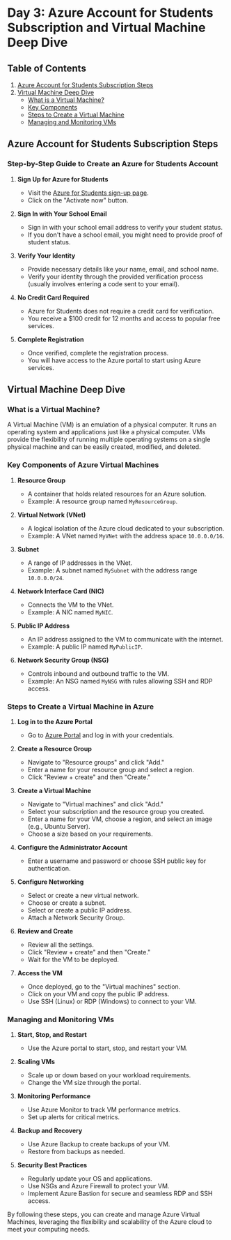 # Day 3: Azure Account for Students Subscription and Virtual Machine Deep Dive

## Table of Contents
1. [Azure Account for Students Subscription Steps](#azure-account-for-students-subscription-steps)
2. [Virtual Machine Deep Dive](#virtual-machine-deep-dive)
   - [What is a Virtual Machine?](#what-is-a-virtual-machine)
   - [Key Components](#key-components)
   - [Steps to Create a Virtual Machine](#steps-to-create-a-virtual-machine)
   - [Managing and Monitoring VMs](#managing-and-monitoring-vms)

## Azure Account for Students Subscription Steps

### Step-by-Step Guide to Create an Azure for Students Account

1. **Sign Up for Azure for Students**
   - Visit the [Azure for Students sign-up page](https://azure.microsoft.com/en-us/free/students/).
   - Click on the "Activate now" button.

2. **Sign In with Your School Email**
   - Sign in with your school email address to verify your student status.
   - If you don't have a school email, you might need to provide proof of student status.

3. **Verify Your Identity**
   - Provide necessary details like your name, email, and school name.
   - Verify your identity through the provided verification process (usually involves entering a code sent to your email).

4. **No Credit Card Required**
   - Azure for Students does not require a credit card for verification.
   - You receive a $100 credit for 12 months and access to popular free services.

5. **Complete Registration**
   - Once verified, complete the registration process.
   - You will have access to the Azure portal to start using Azure services.

## Virtual Machine Deep Dive

### What is a Virtual Machine?

A Virtual Machine (VM) is an emulation of a physical computer. It runs an operating system and applications just like a physical computer. VMs provide the flexibility of running multiple operating systems on a single physical machine and can be easily created, modified, and deleted.

### Key Components of Azure Virtual Machines

1. **Resource Group**
   - A container that holds related resources for an Azure solution.
   - Example: A resource group named `MyResourceGroup`.

2. **Virtual Network (VNet)**
   - A logical isolation of the Azure cloud dedicated to your subscription.
   - Example: A VNet named `MyVNet` with the address space `10.0.0.0/16`.

3. **Subnet**
   - A range of IP addresses in the VNet.
   - Example: A subnet named `MySubnet` with the address range `10.0.0.0/24`.

4. **Network Interface Card (NIC)**
   - Connects the VM to the VNet.
   - Example: A NIC named `MyNIC`.

5. **Public IP Address**
   - An IP address assigned to the VM to communicate with the internet.
   - Example: A public IP named `MyPublicIP`.

6. **Network Security Group (NSG)**
   - Controls inbound and outbound traffic to the VM.
   - Example: An NSG named `MyNSG` with rules allowing SSH and RDP access.

### Steps to Create a Virtual Machine in Azure

1. **Log in to the Azure Portal**
   - Go to [Azure Portal](https://portal.azure.com/) and log in with your credentials.

2. **Create a Resource Group**
   - Navigate to "Resource groups" and click "Add."
   - Enter a name for your resource group and select a region.
   - Click "Review + create" and then "Create."

3. **Create a Virtual Machine**
   - Navigate to "Virtual machines" and click "Add."
   - Select your subscription and the resource group you created.
   - Enter a name for your VM, choose a region, and select an image (e.g., Ubuntu Server).
   - Choose a size based on your requirements.

4. **Configure the Administrator Account**
   - Enter a username and password or choose SSH public key for authentication.

5. **Configure Networking**
   - Select or create a new virtual network.
   - Choose or create a subnet.
   - Select or create a public IP address.
   - Attach a Network Security Group.

6. **Review and Create**
   - Review all the settings.
   - Click "Review + create" and then "Create."
   - Wait for the VM to be deployed.

7. **Access the VM**
   - Once deployed, go to the "Virtual machines" section.
   - Click on your VM and copy the public IP address.
   - Use SSH (Linux) or RDP (Windows) to connect to your VM.

### Managing and Monitoring VMs

1. **Start, Stop, and Restart**
   - Use the Azure portal to start, stop, and restart your VM.

2. **Scaling VMs**
   - Scale up or down based on your workload requirements.
   - Change the VM size through the portal.

3. **Monitoring Performance**
   - Use Azure Monitor to track VM performance metrics.
   - Set up alerts for critical metrics.

4. **Backup and Recovery**
   - Use Azure Backup to create backups of your VM.
   - Restore from backups as needed.

5. **Security Best Practices**
   - Regularly update your OS and applications.
   - Use NSGs and Azure Firewall to protect your VM.
   - Implement Azure Bastion for secure and seamless RDP and SSH access.

By following these steps, you can create and manage Azure Virtual Machines, leveraging the flexibility and scalability of the Azure cloud to meet your computing needs.
